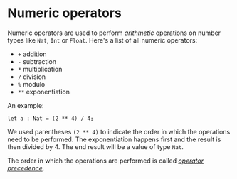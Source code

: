 # Numeric operators
Numeric operators are used to perform *arithmetic* operations on number types like `Nat`, `Int` or `Float`. Here's a list of all numeric operators:

- `+`   addition
- `-`   subtraction
- `*`   multiplication
- `/`   division
- `%`   modulo
- `**`  exponentiation

An example:

```motoko
let a : Nat = (2 ** 4) / 4; 
```

We used parentheses `(2 ** 4)` to indicate the order in which the operations need to be performed. The exponentiation happens first and the result is then divided by 4. The end result will be a value of type `Nat`.

The order in which the operations are performed is called *[operator precedence](/common-programming-concepts/operators/numeric-operators.html)*. 

